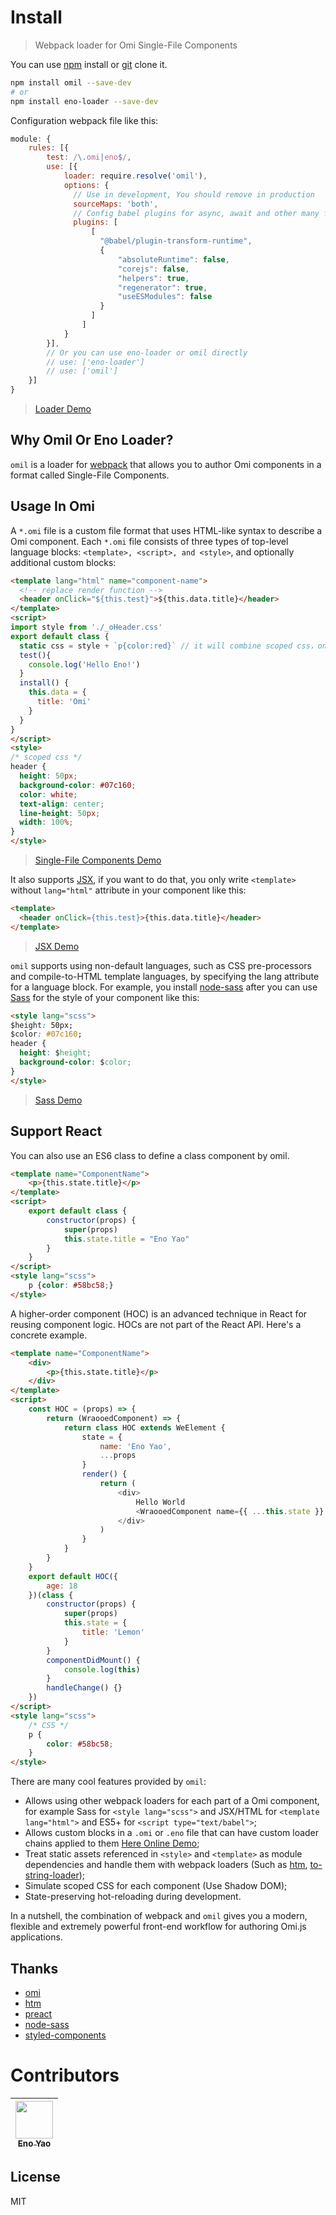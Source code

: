 # Install

> Webpack loader for Omi Single-File Components

You can use [npm](https://www.npmjs.com/package/omil) install or [git](https://github.com/Wscats/omil) clone it.
```bash
npm install omil --save-dev
# or
npm install eno-loader --save-dev
```
Configuration webpack file like this:
```js
module: {
    rules: [{
        test: /\.omi|eno$/,
        use: [{
            loader: require.resolve('omil'),
            options: {
              // Use in development, You should remove in production
              sourceMaps: 'both',
              // Config babel plugins for async, await and other many features
              plugins: [
                  [
                    "@babel/plugin-transform-runtime",
                    {
                        "absoluteRuntime": false,
                        "corejs": false,
                        "helpers": true,
                        "regenerator": true,
                        "useESModules": false
                    }
                  ]
                ]
            }
        }],
        // Or you can use eno-loader or omil directly
        // use: ['eno-loader']
        // use: ['omil']
    }]
}
```
> [Loader Demo](https://wscats.github.io/omil/dist)

## Why Omil Or Eno Loader?

`omil` is a loader for [webpack](https://webpack.js.org/) that allows you to author Omi components in a format called Single-File Components.

## Usage In Omi

A `*.omi` file is a custom file format that uses HTML-like syntax to describe a Omi component. Each `*.omi` file consists of three types of top-level language blocks: `<template>, <script>, and <style>`, and optionally additional custom blocks:

```html
<template lang="html" name="component-name">
  <!-- replace render function -->
  <header onClick="${this.test}">${this.data.title}</header>
</template>
<script>
import style from './_oHeader.css'
export default class {
  static css = style + `p{color:red}` // it will combine scoped css，only support static css = xxx
  test(){
    console.log('Hello Eno!')
  }
  install() {
    this.data = {
      title: 'Omi'
    }
  }
}
</script>
<style>
/* scoped css */
header {
  height: 50px;
  background-color: #07c160;
  color: white;
  text-align: center;
  line-height: 50px;
  width: 100%;
}
</style>
```
> [Single-File Components Demo](https://github.com/Wscats/omil/blob/master/src/components/oHeader.omi)

It also supports [JSX](https://github.com/facebook/jsx), if you want to do that, you only write `<template>` without `lang="html"` attribute in your component like this:
```html
<template>
  <header onClick={this.test}>{this.data.title}</header>
</template>
```
> [JSX Demo](https://github.com/Wscats/omil/blob/master/src/components/oPanel.omi)

`omil` supports using non-default languages, such as CSS pre-processors and compile-to-HTML template languages, by specifying the lang attribute for a language block. For example, you install [node-sass](https://www.npmjs.com/package/node-sass) after you can use [Sass](https://sass-lang.com/) for the style of your component like this:
```html
<style lang="scss">
$height: 50px;
$color: #07c160;
header {
  height: $height;
  background-color: $color;
}
</style>
```

> [Sass Demo](https://github.com/Wscats/omil/blob/master/src/components/oGallery.omi)

## Support React

You can also use an ES6 class to define a class component by omil.
```html
<template name="ComponentName">
    <p>{this.state.title}</p>
</template>
<script>
    export default class {
        constructor(props) {
            super(props)
            this.state.title = "Eno Yao"
        }
    }
</script>
<style lang="scss">
    p {color: #58bc58;}
</style>
```

A higher-order component (HOC) is an advanced technique in React for reusing component logic. HOCs are not part of the React API. Here's a concrete example.
```html
<template name="ComponentName">
    <div>
        <p>{this.state.title}</p>
    </div>
</template>
<script>
    const HOC = (props) => {
        return (WraooedComponent) => {
            return class HOC extends WeElement {
                state = {
                    name: 'Eno Yao',
                    ...props
                }
                render() {
                    return (
                        <div>
                            Hello World
                            <WraooedComponent name={{ ...this.state }} />
                        </div>
                    )
                }
            }
        }
    }
    export default HOC({
        age: 18
    })(class {
        constructor(props) {
            super(props)
            this.state = {
                title: 'Lemon'
            }
        }
        componentDidMount() {
            console.log(this)
        }
        handleChange() {}
    })
</script>
<style lang="scss">
    /* CSS */
    p {
        color: #58bc58;
    }
</style>
```

There are many cool features provided by `omil`:

- Allows using other webpack loaders for each part of a Omi component, for example Sass for `<style lang="scss">` and JSX/HTML for `<template lang="html">` and ES5+ for `<script type="text/babel">`;
- Allows custom blocks in a `.omi` or `.eno` file that can have custom loader chains applied to them [Here Online Demo](https://github.com/Wscats/omil/tree/master/src/components);
- Treat static assets referenced in `<style>` and `<template>` as module dependencies and handle them with webpack loaders (Such as [htm](https://www.npmjs.com/package/htm), [to-string-loader](https://www.npmjs.com/package/to-string-loader));
- Simulate scoped CSS for each component (Use Shadow DOM);
- State-preserving hot-reloading during development.

In a nutshell, the combination of webpack and `omil` gives you a modern, flexible and extremely powerful front-end workflow for authoring Omi.js applications.

## Thanks

* [omi](https://github.com/Tencent/omi)
* [htm](https://github.com/developit/htm)
* [preact](https://github.com/developit/preact)
* [node-sass](https://github.com/sass/node-sass)
* [styled-components](https://github.com/styled-components/styled-components)

# Contributors

| [<img src="https://avatars1.githubusercontent.com/u/17243165?s=460&v=4" width="60px;"/><br /><sub>Eno Yao</sub>](https://github.com/Wscats)|
|-|

## License

MIT
